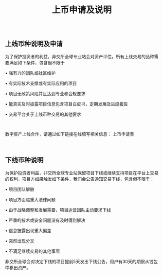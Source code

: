 
<h1 style="text-align:center;line-height:60px;">上币申请及说明</h1>
<br/>

## 上线币种说明及申请
为了保护投资者的利益，非交所全球专业站会对资产评估，所有上线交易的品种需要满足如下条件，包含但不限于<br/>

•	强有力的团队或社区维护<br/>

•	有实际技术支撑或有实际应用的项目<br/>

•	项目无政策风险并且达到专业和合规要求<br/>

•	能真实及时披露项目信息包含项目白皮书，定期发展及进度报告<br/>

•	交易平台关于上线币种交易的其他要求<br/>

<br/>

数字资产上线合作，请通过如下链接在线填写相关信息：
<a>上币申请表</a>

<br/>

## 下线币种说明
为保护投资者利益，非交所全球专业站保留项目下线或继续支持项目在平台上交易的权利，项目方如果触发如下条件，我们会公告通知交易下线，包含但不限于：<br/>

•	项目团队解散<br/>

•	项目方面临重大法律问题<br/>

•	由于战略调整和发展需要，项目运营团队主动要求下线<br/>

•	严重的技术或安全问题没有及时得到解决<br/>

•	信息披露出现重大偏差<br/>

•	突然出现分叉<br/>

•	不满足继续交易的其他事项<br/>


非交所全球会对决定下线的项目提前5天发出下线公告，用户有30天的期限从钱包中移出资产。

